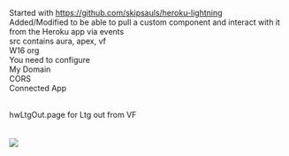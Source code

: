Started with https://github.com/skipsauls/heroku-lightning<br/>
Added/Modified to be able to pull a custom component and interact with it from the Heroku app via events<br/>
src contains aura, apex, vf
<br/>
W16 org
<br/>
You need to configure 
<br/>
My Domain
<br/>
CORS
<br/>
Connected App
<br/><br/>

hwLtgOut.page for Ltg out from VF<br/>
<br/><br/>
![](https://github.com/dameyer/node-ltg-out/blob/master/ltgoutnode.png)

